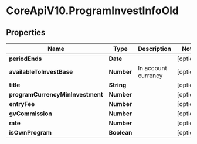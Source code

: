 # CoreApiV10.ProgramInvestInfoOld

## Properties
Name | Type | Description | Notes
------------ | ------------- | ------------- | -------------
**periodEnds** | **Date** |  | [optional] 
**availableToInvestBase** | **Number** | In account currency | [optional] 
**title** | **String** |  | [optional] 
**programCurrencyMinInvestment** | **Number** |  | [optional] 
**entryFee** | **Number** |  | [optional] 
**gvCommission** | **Number** |  | [optional] 
**rate** | **Number** |  | [optional] 
**isOwnProgram** | **Boolean** |  | [optional] 


